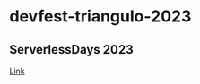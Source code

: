 # devfest-triangulo-2023




## ServerlessDays 2023
[Link](https://www.tautorn.com.br/blog/serverless-days)
